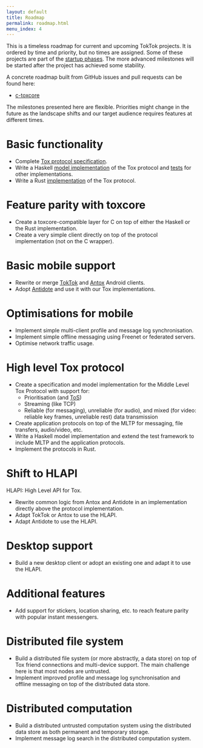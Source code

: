 ```yaml
---
layout: default
title: Roadmap
permalink: roadmap.html
menu_index: 4
---
```


This is a timeless roadmap for current and upcoming TokTok projects. It is
ordered by time and priority, but no times are assigned. Some of these projects
are part of the [startup phases](plan.html). The more advanced milestones will
be started after the project has achieved some stability.

A concrete roadmap built from GitHub issues and pull requests can be found here:

-   [c-toxcore](roadmap/c-toxcore.html)

The milestones presented here are flexible. Priorities might change in the
future as the landscape shifts and our target audience requires features at
different times.

# Basic functionality

-   Complete [Tox protocol specification](https://github.com/TokTok/spec).
-   Write a Haskell [model
    implementation](https://github.com/TokTok/hs-toxcore) of the Tox protocol
    and [tests](designs/testing.html) for other implementations.
-   Write a Rust [implementation](https://github.com/zetok/tox) of the Tox
    protocol.

# Feature parity with toxcore

-   Create a toxcore-compatible layer for C on top of either the Haskell or
    the Rust implementation.
-   Create a very simple client directly on top of the protocol implementation
    (not on the C wrapper).

# Basic mobile support

-   Rewrite or merge [TokTok](https://github.com/TokTok/toktok-android) and
    [Antox](https://github.com/Antox/Antox) Android clients.
-   Adopt [Antidote](https://github.com/Antidote-for-Tox/Antidote) and use it
    with our Tox implementations.

# Optimisations for mobile

-   Implement simple multi-client profile and message log synchronisation.
-   Implement simple offline messaging using Freenet or federated servers.
-   Optimise network traffic usage.

# High level Tox protocol

-   Create a specification and model implementation for the Middle Level Tox
    Protocol with support for:
    -   Prioritisation (and
        [ToS](https://en.wikipedia.org/wiki/Type_of_service))
    -   Streaming (like TCP)
    -   Reliable (for messaging), unreliable (for audio), and mixed (for
        video: reliable key frames, unreliable rest) data transmission
-   Create application protocols on top of the MLTP for messaging, file
    transfers, audio/video, etc.
-   Write a Haskell model implementation and extend the test framework to
    include MLTP and the application protocols.
-   Implement the protocols in Rust.

# Shift to HLAPI

HLAPI: High Level API for Tox.

-   Rewrite common logic from Antox and Antidote in an implementation directly
    above the protocol implementation.
-   Adapt TokTok or Antox to use the HLAPI.
-   Adapt Antidote to use the HLAPI.

# Desktop support

-   Build a new desktop client or adopt an existing one and adapt it to use
    the HLAPI.

# Additional features

-   Add support for stickers, location sharing, etc. to reach feature parity
    with popular instant messengers.

# Distributed file system

-   Build a distributed file system (or more abstractly, a data store) on top
    of Tox friend connections and multi-device support. The main challenge
    here is that most nodes are untrusted.
-   Implement improved profile and message log synchronisation and offline
    messaging on top of the distributed data store.

# Distributed computation

-   Build a distributed untrusted computation system using the distributed
    data store as both permanent and temporary storage.
-   Implement message log search in the distributed computation system.
